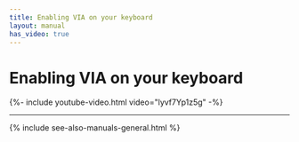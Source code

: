 ```yaml
---
title: Enabling VIA on your keyboard
layout: manual
has_video: true
---
```


# Enabling VIA on your keyboard

{%- include youtube-video.html video="lyvf7Yp1z5g" -%}

---

{% include see-also-manuals-general.html %}

